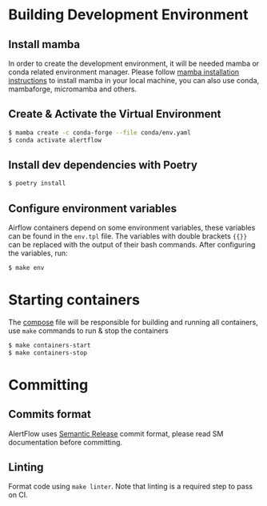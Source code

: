 # Building Development Environment

## Install mamba
In order to create the development environment, it will be needed mamba or conda related environment manager. Please follow [mamba installation instructions](https://mamba.readthedocs.io/en/latest/installation.html) to
install mamba in your local machine, you can also use conda, mambaforge, micromamba and
others.

## Create & Activate the Virtual Environment
``` bash
$ mamba create -c conda-forge --file conda/env.yaml
$ conda activate alertflow
```

## Install dev dependencies with Poetry
``` bash
$ poetry install 
```

## Configure environment variables
Airflow containers depend on some environment variables, these variables can be
found in the `env.tpl` file. The variables with double brackets `{{}}` can be replaced with the output of their bash commands. After configuring the variables, run:
``` bash
$ make env
```

# Starting containers
The [compose](docker/compose.yaml) file will be responsible for building and running all containers, use `make` commands to run & stop the containers
``` bash
$ make containers-start
$ make containers-stop
```

# Committing

## Commits format
AlertFlow uses [Semantic Release](https://github.com/semantic-release/semantic-release) commit format, please read SM documentation before committing.

## Linting
Format code using `make linter`. Note that linting is a required step to pass on CI.
